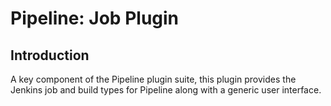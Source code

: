# Pipeline: Job Plugin

## Introduction

A key component of the Pipeline plugin suite, this plugin provides the Jenkins job and build types for Pipeline along with a generic user interface.
